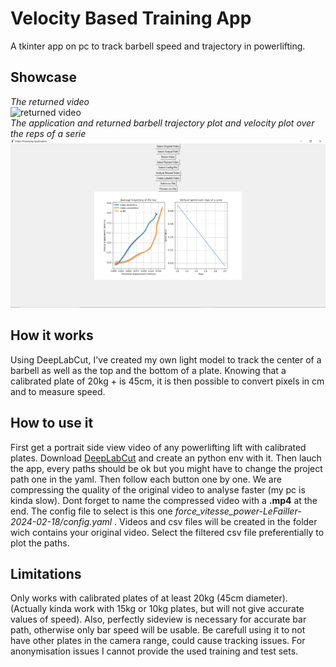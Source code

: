 # Velocity Based Training App
A tkinter app on pc to track barbell speed and trajectory in powerlifting.

## Showcase
*The returned video*
<br>
![returned video](expected_results/exemple_gif.gif)
<br>
*The application and returned barbell trajectory plot and velocity plot over the reps of a serie*
<br>
![application](expected_results/app_preview.PNG)

## How it works 
Using DeepLabCut, I've created my own light model to track the center of a barbell as well as the top and the bottom of a plate. Knowing that a calibrated plate of 20kg + is 45cm, it is then possible to convert pixels in cm and to measure speed.

## How to use it
First get a portrait side view video of any powerlifting lift with calibrated plates. Download [DeepLabCut](https://github.com/DeepLabCut/DeepLabCut) and create an python env with it. Then lauch the app, every paths should be ok but you might have to change the project path one in the yaml.
Then follow each button one by one. We are compressing the quality of the original video to analyse faster (my pc is kinda slow). Dont forget to name the compressed video with a **.mp4** at the end. The config file to select is this one *force_vitesse_power-LeFailler-2024-02-18/config.yaml* . 
Videos and csv files will be created in the folder wich contains your original video. Select the filtered csv file preferentially to plot the paths. 

## Limitations
Only works with calibrated plates of at least 20kg (45cm diameter). (Actually kinda work with 15kg or 10kg plates, but will not give accurate values of speed). Also, perfectly sideview is necessary for accurate bar path, otherwise only bar speed will be usable. 
Be carefull using it to not have other plates in the camera range, could cause tracking issues. 
For anonymisation issues I cannot provide the used training and test sets. 
